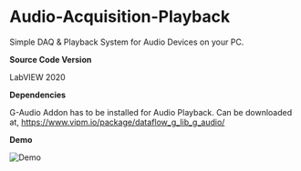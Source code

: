 # Audio-Acquisition-Playback
Simple DAQ & Playback System for Audio Devices on your PC.

**Source Code Version**

LabVIEW 2020


**Dependencies**

G-Audio Addon has to be installed for Audio Playback.
Can be downloaded at,
https://www.vipm.io/package/dataflow_g_lib_g_audio/

**Demo**

![Demo](https://github.com/ItsMeAshiq/Audio-Acquisition-Playback/blob/main/Demo%20Video/2021-09-07-19-22-35.gif?raw=true)
